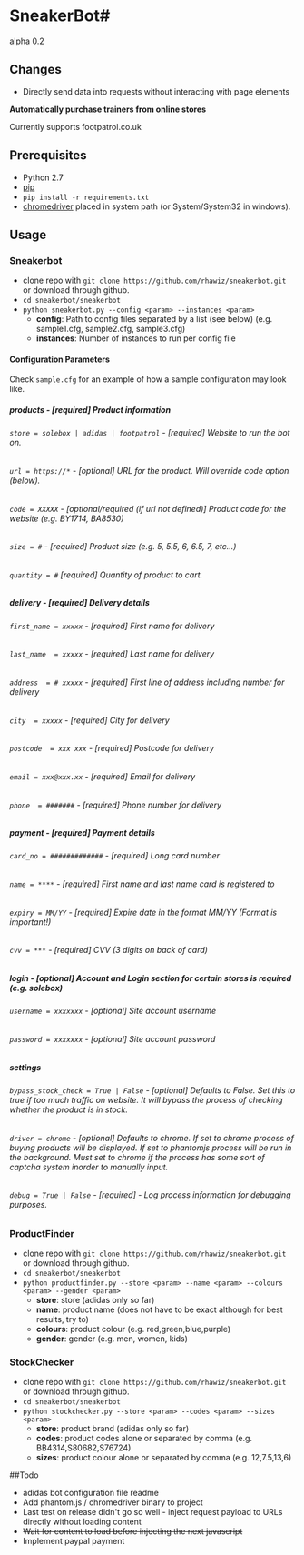 
# SneakerBot#
alpha 0.2

## Changes

 * Directly send data into requests without interacting with page elements

**Automatically purchase trainers from online stores**

Currently supports footpatrol.co.uk

## Prerequisites
 * Python 2.7
 * [pip](https://pip.pypa.io/en/stable/installing/)
 * ```pip install -r requirements.txt```
 * [chromedriver](https://sites.google.com/a/chromium.org/chromedriver/downloads) placed in system path (or System/System32 in windows).


## Usage
### Sneakerbot
 * clone repo with ```git clone https://github.com/rhawiz/sneakerbot.git``` or download through github.
 * ```cd sneakerbot/sneakerbot```
 * ```python sneakerbot.py --config <param> --instances <param>```
    * **config**: Path to config files separated by a list (see below) (e.g. sample1.cfg, sample2.cfg, sample3.cfg)
    * **instances**: Number of instances to run per config file

#### Configuration Parameters
Check ```sample.cfg``` for an example of how a sample configuration may look like.

##### **products** - [required] Product information
###### ```store = solebox | adidas | footpatrol``` - [required] Website to run the bot on. 
###### ```url = https://*``` - [optional] URL for the product. Will override code option (below).
###### ```code = XXXXX``` - [optional/required (if url not defined)] Product code for the website (e.g. BY1714, BA8530)
###### ```size = #``` - [required] Product size (e.g. 5, 5.5, 6, 6.5, 7, etc...)
###### ```quantity = #``` [required] Quantity of product to cart.

##### **delivery** - [required] Delivery details
###### ```first_name = xxxxx``` - [required] First name for delivery
###### ```last_name  = xxxxx``` - [required] Last name for delivery
###### ```address  = # xxxxx``` - [required] First line of address including number for delivery
###### ```city  = xxxxx``` - [required] City for delivery
###### ```postcode  = xxx xxx``` - [required] Postcode for delivery
###### ```email = xxx@xxx.xx``` - [required] Email for delivery
###### ```phone  = #######``` - [required] Phone number for delivery

##### **payment** - [required] Payment details
###### ```card_no = #############``` - [required] Long card number
###### ```name = ****``` - [required] First name and last name card is registered to
###### ```expiry = MM/YY``` - [required] Expire date in the format MM/YY (Format is important!)
###### ```cvv = ***``` - [required] CVV (3 digits on back of card)

##### **login** - [optional] Account and Login section for certain stores is required (e.g. solebox)
###### ```username = xxxxxxx``` - [optional] Site account username
###### ```password = xxxxxxx``` - [optional] Site account password

##### **settings**
###### ```bypass_stock_check = True | False``` - [optional] Defaults to False. Set this to true if too much traffic on website. It will bypass the process of checking whether the product is in stock.
###### ```driver = chrome``` - [optional] Defaults to chrome. If set to chrome process of buying products will be displayed. If set to phantomjs process will be run in the background. Must set to chrome if the process has some sort of captcha system inorder to manually input.
###### ```debug = True | False``` - [required] - Log process information for debugging purposes.




### ProductFinder
 * clone repo with ```git clone https://github.com/rhawiz/sneakerbot.git``` or download through github.
 * ```cd sneakerbot/sneakerbot```
 * ```python productfinder.py --store <param> --name <param> --colours <param> --gender <param>```
    * **store**: store (adidas only so far)
    * **name**: product name (does not have to be exact although for best results, try to)
    * **colours**: product colour (e.g. red,green,blue,purple)
    * **gender**: gender (e.g. men, women, kids)

### StockChecker
 * clone repo with ```git clone https://github.com/rhawiz/sneakerbot.git``` or download through github.
 * ```cd sneakerbot/sneakerbot```
 * ```python stockchecker.py --store <param> --codes <param> --sizes <param>```
    * **store**: product brand (adidas only so far)
    * **codes**: product codes alone or separated by comma (e.g. BB4314,S80682,S76724)
    * **sizes**: product colour alone or separated by comma (e.g. 12,7.5,13,6)

##Todo
 * adidas bot configuration file readme
 * Add phantom.js / chromedriver binary to project
 * Last test on release didn't go so well - inject request payload to URLs directly without loading content
 * ~~Wait for content to load before injecting the next javascript~~
 * Implement paypal payment
 
